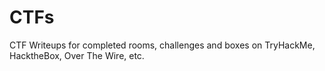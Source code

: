 # CTFs
CTF Writeups for completed rooms, challenges and boxes on TryHackMe, HacktheBox, Over The Wire, etc.
